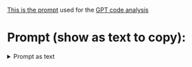 [This is the prompt](#prompt-show-as-text-to-copy) used for the [GPT code analysis](https://chatgpt.com/share/679b5b2a-0b5c-800d-8281-2adb78bd9294)

# Prompt (show as text to copy):
<details>
    <summary>Prompt as text</summary><br/>

Check the provided code below, suggest code optimizations, and search for possible logical bugs. Ignore the `main()`, all marked "black-box" and "utils" function implementations, and input validation checks in your review.

Function implementation constraints:
1. For `findCommonDigit` function, you can assume that the digits are always sorted in acending order from left to right.
2. For `moveDuplicatesV1` and `moveDuplicatesV2` functions, the implementation should not be recursive. 
    1. In `moveDuplicatesV1` you can assume that the array elements are integers within the range of `-n` to `n` and should run at runtime complexity of $O(n)$. 
    2. In `moveDuplicatesV2` you can assume that all of the numbers are positive integers. and the runtime complexity of $O(n*log(n))$.
3. In `validateArray` function the runtime complexity should be $O(n)$ and the implementation should be non-recursive.

Consider the constraints while reviewing the code below.
After the code review write a table with all of your suggestions that describes shortly your thoughts.

```c
<nth_assignment.c> as plain text here
```
</details>